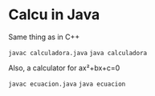 # Calcu in Java
Same thing as in C++

`javac calculadora.java`
`java calculadora`

Also, a calculator for ax²+bx+c=0

`javac ecuacion.java`
`java ecuacion`
